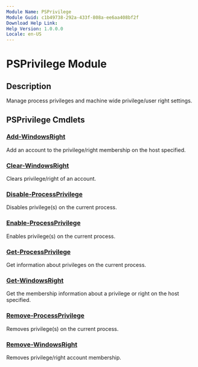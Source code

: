 ```yaml
---
Module Name: PSPrivilege
Module Guid: c1b49738-292a-433f-808a-ee6aa408bf2f
Download Help Link:
Help Version: 1.0.0.0
Locale: en-US
---
```


# PSPrivilege Module
## Description
Manage process privileges and machine wide privilege/user right settings.

## PSPrivilege Cmdlets
### [Add-WindowsRight](Add-WindowsRight.md)
Add an account to the privilege/right membership on the host specified.

### [Clear-WindowsRight](Clear-WindowsRight.md)
Clears privilege/right of an account.

### [Disable-ProcessPrivilege](Disable-ProcessPrivilege.md)
Disables privilege(s) on the current process.

### [Enable-ProcessPrivilege](Enable-ProcessPrivilege.md)
Enables privilege(s) on the current process.

### [Get-ProcessPrivilege](Get-ProcessPrivilege.md)
Get information about privileges on the current process.

### [Get-WindowsRight](Get-WindowsRight.md)
Get the membership information about a privilege or right on the host specified.

### [Remove-ProcessPrivilege](Remove-ProcessPrivilege.md)
Removes privilege(s) on the current process.

### [Remove-WindowsRight](Remove-WindowsRight.md)
Removes privilege/right account membership.
